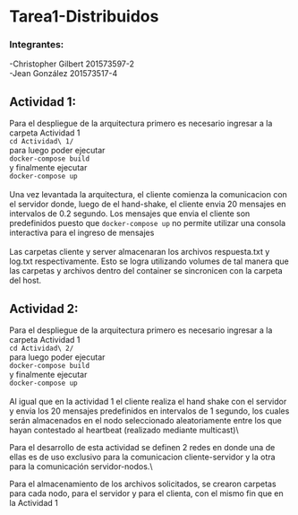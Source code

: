 # Tarea1-Distribuidos

 ### Integrantes:
 -Christopher Gilbert 201573597-2\
 -Jean González 201573517-4
 
## Actividad 1:
Para el despliegue de la arquitectura primero es necesario ingresar a la carpeta Actividad 1\
 `` cd Actividad\ 1/ `` \
para luego poder ejecutar\
  ``docker-compose build``\
y finalmente ejecutar\
  ``docker-compose up``\
\
Una vez levantada la arquitectura, el cliente comienza la comunicacion con el servidor donde, luego de el hand-shake, el cliente envia 20 mensajes en intervalos de 0.2 segundo. Los mensajes que envia el cliente son predefinidos puesto que ``docker-compose up`` no permite utilizar una consola interactiva para el ingreso de mensajes  \
\
Las carpetas cliente y server almacenaran los archivos respuesta.txt y log.txt respectivamente. Esto se logra utilizando volumes de tal manera que las carpetas y archivos dentro del container se sincronicen con la carpeta del host.

## Actividad 2:

Para el despliegue de la arquitectura primero es necesario ingresar a la carpeta Actividad 1\
 `` cd Actividad\ 2/ `` \
para luego poder ejecutar\
  ``docker-compose build``\
y finalmente ejecutar\
  ``docker-compose up``\
\
Al igual que en la actividad 1 el cliente realiza el hand shake con el servidor y envia los 20 mensajes predefinidos en intervalos de 1 segundo, los cuales serán almacenados en el nodo seleccionado aleatoriamente entre los que hayan contestado al heartbeat (realizado mediante multicast)\

Para el desarrollo de esta actividad se definen 2 redes en donde una de ellas es de uso exclusivo para la comunicacion cliente-servidor y la otra para la comunicación servidor-nodos.\

Para el almacenamiento de los archivos solicitados, se crearon carpetas para cada nodo, para el servidor y para el clienta, con el mismo fin que en la Actividad 1
